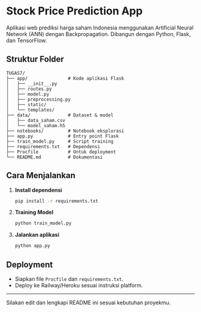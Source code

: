 # Stock Price Prediction App

Aplikasi web prediksi harga saham Indonesia menggunakan Artificial Neural Network (ANN) dengan Backpropagation. Dibangun dengan Python, Flask, dan TensorFlow.

## Struktur Folder

```
TUGAS7/
├── app/               # Kode aplikasi Flask
│   ├── __init__.py
│   ├── routes.py
│   ├── model.py
│   ├── preprocessing.py
│   ├── static/
│   └── templates/
├── data/              # Dataset & model
│   ├── data_saham.csv
│   └── model_saham.h5
├── notebooks/         # Notebook eksplorasi
├── app.py             # Entry point Flask
├── train_model.py     # Script training
├── requirements.txt   # Dependensi
├── Procfile           # Untuk deployment
└── README.md          # Dokumentasi
```

## Cara Menjalankan

1. **Install dependensi**
   ```bash
   pip install -r requirements.txt
   ```
2. **Training Model**
   ```bash
   python train_model.py
   ```
3. **Jalankan aplikasi**
   ```bash
   python app.py
   ```

## Deployment
- Siapkan file `Procfile` dan `requirements.txt`.
- Deploy ke Railway/Heroku sesuai instruksi platform.

---

Silakan edit dan lengkapi README ini sesuai kebutuhan proyekmu.
